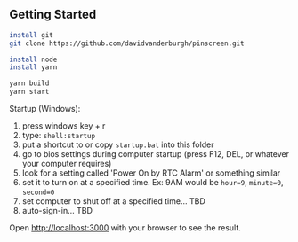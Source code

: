 ## Getting Started

```bash
install git 
git clone https://github.com/davidvanderburgh/pinscreen.git

install node
install yarn

yarn build
yarn start
```


Startup (Windows):
1. press windows key + r
2. type: `shell:startup`
3. put a shortcut to or copy `startup.bat` into this folder
4. go to bios settings during computer startup (press F12, DEL, or whatever your computer requires)
5. look for a setting called 'Power On by RTC Alarm' or something similar
6. set it to turn on at a specified time. Ex: 9AM would be `hour=9`, `minute=0`, `second=0`
7. set computer to shut off at a specified time... TBD 
8. auto-sign-in... TBD

Open [http://localhost:3000](http://localhost:3000) with your browser to see the result.
